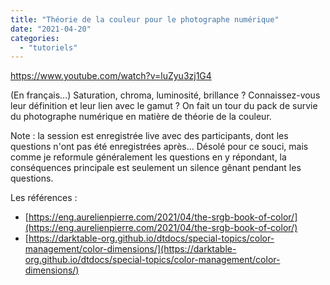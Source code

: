 ```yaml
---
title: "Théorie de la couleur pour le photographe numérique"
date: "2021-04-20"
categories: 
  - "tutoriels"
---
```


https://www.youtube.com/watch?v=luZyu3zj1G4

(En français…) Saturation, chroma, luminosité, brillance ? Connaissez-vous leur définition et leur lien avec le gamut​ ? On fait un tour du pack de survie du photographe​ numérique en matière de théorie de la couleur​.

Note : la session est enregistrée live avec des participants, dont les questions n'ont pas été enregistrées après… Désolé pour ce souci, mais comme je reformule généralement les questions en y répondant, la conséquences principale est seulement un silence gênant pendant les questions.

Les références : 

- [https://eng.aurelienpierre.com/2021/04/the-srgb-book-of-color/](https://eng.aurelienpierre.com/2021/04/the-srgb-book-of-color/)
- [https://darktable-org.github.io/dtdocs/special-topics/color-management/color-dimensions/](https://darktable-org.github.io/dtdocs/special-topics/color-management/color-dimensions/)
